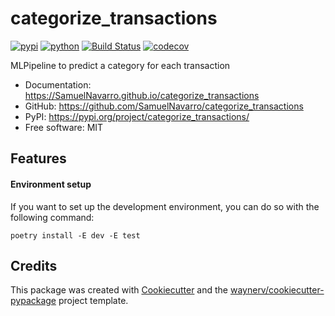 # categorize_transactions


[![pypi](https://img.shields.io/pypi/v/categorize_transactions.svg)](https://pypi.org/project/categorize_transactions/)
[![python](https://img.shields.io/pypi/pyversions/categorize_transactions.svg)](https://pypi.org/project/categorize_transactions/)
[![Build Status](https://github.com/SamuelNavarro/categorize_transactions/actions/workflows/dev.yml/badge.svg)](https://github.com/SamuelNavarro/categorize_transactions/actions/workflows/dev.yml)
[![codecov](https://codecov.io/gh/SamuelNavarro/categorize_transactions/branch/main/graphs/badge.svg)](https://codecov.io/github/SamuelNavarro/categorize_transactions)



MLPipeline to predict a category for each transaction


* Documentation: <https://SamuelNavarro.github.io/categorize_transactions>
* GitHub: <https://github.com/SamuelNavarro/categorize_transactions>
* PyPI: <https://pypi.org/project/categorize_transactions/>
* Free software: MIT


## Features



#### Environment setup



If you want to set up the development environment, you can do so with the following command:
```shell
poetry install -E dev -E test
```



## Credits

This package was created with [Cookiecutter](https://github.com/audreyr/cookiecutter) and the [waynerv/cookiecutter-pypackage](https://github.com/waynerv/cookiecutter-pypackage) project template.
